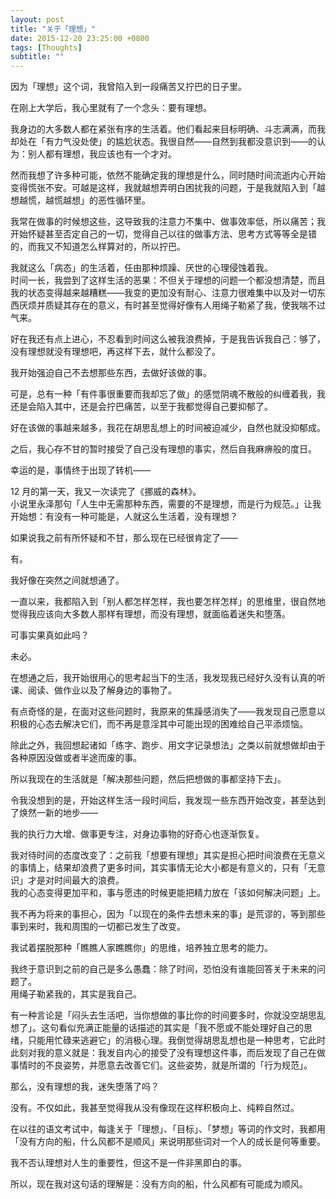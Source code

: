 ```yaml
---
layout: post
title: "关于「理想」"
date: 2015-12-20 23:25:00 +0800
tags: [Thoughts]
subtitle: ""
---
```

因为「理想」这个词，我曾陷入到一段痛苦又拧巴的日子里。

在刚上大学后，我心里就有了一个念头：要有理想。

我身边的大多数人都在紧张有序的生活着。他们看起来目标明确、斗志满满，而我却处在「有力气没处使」的尴尬状态。我很自然——自然到我都没意识到——的认为：别人都有理想，我应该也有一个才对。

然而我想了许多种可能，依然不能确定我的理想是什么，同时随时间流逝内心开始变得慌张不安。可越是这样，我就越想弄明白困扰我的问题，于是我就陷入到「越想越慌，越慌越想」的恶性循环里。

我常在做事的时候想这些，这导致我的注意力不集中、做事效率低，所以痛苦；我开始怀疑甚至否定自己的一切，觉得自己以往的做事方法、思考方式等等全是错的，而我又不知道怎么样算对的，所以拧巴。

我就这么「病态」的生活着，任由那种烦躁、厌世的心理侵蚀着我。   
时间一长，我尝到了这样生活的恶果：不但关于理想的问题一个都没想清楚，而且我的状态变得越来越糟糕——我变的更加没有耐心、注意力很难集中以及对一切东西厌烦并质疑其存在的意义，有时甚至觉得好像有人用绳子勒紧了我，使我喘不过气来。

好在我还有点上进心，不忍看到时间这么被我浪费掉，于是我告诉我自己：够了，没有理想就没有理想吧，再这样下去，就什么都没了。

我开始强迫自己不去想那些东西，去做好该做的事。

可是，总有一种「有件事很重要而我却忘了做」的感觉阴魂不散般的纠缠着我，我还是会陷入其中，还是会拧巴痛苦，以至于我都觉得自己要抑郁了。

好在该做的事越来越多，我花在胡思乱想上的时间被迫减少，自然也就没抑郁成。

之后，我心存不甘的暂时接受了自己没有理想的事实，然后自我麻痹般的度日。

幸运的是，事情终于出现了转机——

12 月的第一天，我又一次读完了《挪威的森林》。  
小说里永泽那句「人生中无需那种东西，需要的不是理想，而是行为规范。」让我开始想：有没有一种可能是，人就这么生活着，没有理想？

如果说我之前有所怀疑和不甘，那么现在已经很肯定了——

有。

我好像在突然之间就想通了。

一直以来，我都陷入到「别人都怎样怎样，我也要怎样怎样」的思维里，很自然地觉得我应该向大多数人那样有理想，而没有理想，就面临着迷失和堕落。

可事实果真如此吗？

未必。

在想通之后，我开始很用心的思考起当下的生活，我发现我已经好久没有认真的听课、阅读、做作业以及了解身边的事物了。

有点奇怪的是，在面对这些问题时，我原来的焦躁感消失了——我发现自己愿意以积极的心态去解决它们，而不再是意淫其中可能出现的困难给自己平添烦恼。

除此之外，我回想起诸如「练字、跑步、用文字记录想法」之类以前就想做却由于各种原因没做或者半途而废的事。

所以我现在的生活就是「解决那些问题，然后把想做的事都坚持下去」。 

令我没想到的是，开始这样生活一段时间后，我发现一些东西开始改变，甚至达到了焕然一新的地步——

我的执行力大增、做事更专注，对身边事物的好奇心也逐渐恢复。

我对待时间的态度改变了：之前我「想要有理想」其实是担心把时间浪费在无意义的事情上，结果却浪费了更多时间，其实事情无论大小都是有意义的，只有「无意识」才是对时间最大的浪费。    
我的心态变得更加平和，事与愿违的时候更能把精力放在「该如何解决问题」上。

我不再为将来的事担心，因为「以现在的条件去想未来的事」是荒谬的，等到那些事到来时，我和周围的一切都已发生了改变。

我试着摆脱那种「瞧瞧人家瞧瞧你」的思维，培养独立思考的能力。

我终于意识到之前的自己是多么愚蠢：除了时间，恐怕没有谁能回答关于未来的问题了。   
用绳子勒紧我的，其实是我自己。

有一种言论是「闷头去生活吧，当你想做的事比你的时间要多时，你就没空胡思乱想了」。这句看似充满正能量的话描述的其实是「我不愿或不能处理好自己的思绪，只能用忙碌来逃避它」的消极心理。我倒觉得胡思乱想也是一种思考，它此时此刻对我的意义就是：我发自内心的接受了没有理想这件事，而后发现了自己在做事情时的不良姿势，并愿意去改善它们。这些姿势，就是所谓的「行为规范」。

那么，没有理想的我，迷失堕落了吗？

没有。不仅如此，我甚至觉得我从没有像现在这样积极向上、纯粹自然过。

在以往的语文考试中，每逢关于「理想」、「目标」、「梦想」等词的作文时，我都用「没有方向的船，什么风都不是顺风」来说明那些词对一个人的成长是何等重要。

我不否认理想对人生的重要性，但这不是一件非黑即白的事。

所以，现在我对这句话的理解是：没有方向的船，什么风都有可能成为顺风。